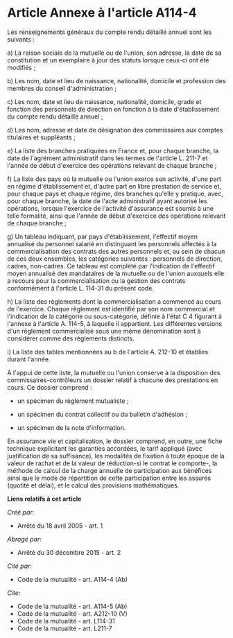 # Article Annexe à l'article A114-4

Les renseignements généraux du compte rendu détaillé annuel sont les suivants : 

a) La raison sociale de la mutuelle ou de l'union, son adresse, la date de sa constitution et un exemplaire à jour des
statuts lorsque ceux-ci ont été modifiés ; 

b) Les nom, date et lieu de naissance, nationalité, domicile et profession des membres du conseil d'administration ; 

c) Les nom, date et lieu de naissance, nationalité, domicile, grade et fonction des personnels de direction en fonction à la
date d'établissement du compte rendu détaillé annuel ; 

d) Les nom, adresse et date de désignation des commissaires aux comptes titulaires et suppléants ; 

e) La liste des branches pratiquées en France et, pour chaque branche, la date de l'agrément administratif dans les termes de
l'article L. 211-7 et l'année de début d'exercice des opérations relevant de chaque branche ; 

f) La liste des pays où la mutuelle ou l'union exerce son activité, d'une part en régime d'établissement et, d'autre part en
libre prestation de service et, pour chaque pays et chaque régime, des branches qu'elle y pratique, avec, pour chaque
branche, la date de l'acte administratif ayant autorisé les opérations, lorsque l'exercice de l'activité d'assurance est
soumis à une telle formalité, ainsi que l'année de début d'exercice des opérations relevant de chaque branche ; 

g) Un tableau indiquant, par pays d'établissement, l'effectif moyen annualisé du personnel salarié en distinguant les
personnels affectés à la commercialisation des contrats des autres personnels et, au sein de chacun de ces deux ensembles,
les catégories suivantes : personnels de direction, cadres, non-cadres. Ce tableau est complété par l'indication de
l'effectif moyen annualisé des mandataires de la mutuelle ou de l'union auxquels elle a recours pour la commercialisation ou
la gestion des contrats conformément à l'article L. 114-31 du présent code. 

h) La liste des règlements dont la commercialisation a commencé au cours de l'exercice. Chaque règlement est identifié par
son nom commercial et l'indication de la catégorie ou sous-catégorie, définie à l'état C 4 figurant à l'annexe à l'article A.
114-5, à laquelle il appartient. Les différentes versions d'un règlement commercialisé sous une même dénomination sont à
considérer comme des règlements distincts. 

i) La liste des tables mentionnées au b de l'article A. 212-10 et établies durant l'année.

A l'appui de cette liste, la mutuelle ou l'union conserve à la disposition des commissaires-contrôleurs un dossier relatif à
chacune des prestations en cours. Ce dossier comprend :

- un spécimen du règlement mutualiste ;

- un spécimen du contrat collectif ou du bulletin d'adhésion ;

- un spécimen de la note d'information. 

En assurance vie et capitalisation, le dossier comprend, en outre, une fiche technique explicitant les garanties accordées,
le tarif appliqué (avec justification de sa suffisance), les modalités de fixation à toute époque de la valeur de rachat et
de la valeur de réduction-si le contrat le comporte-, la méthode de calcul de la charge annuelle de participation aux
bénéfices ainsi que le mode de répartition de cette participation entre les assurés (quotité et délai), et le calcul des
provisions mathématiques.

**Liens relatifs à cet article**

_Créé par_:

  - Arrêté du 18 avril 2005 - art. 1

_Abrogé par_:

  - Arrêté du 30 décembre 2015 - art. 2

_Cité par_:

  - Code de la mutualité - art. A114-4 (Ab)

_Cite_:

  - Code de la mutualité - art. A114-5 (Ab)
  - Code de la mutualité - art. A212-10 (V)
  - Code de la mutualité - art. L114-31
  - Code de la mutualité - art. L211-7
